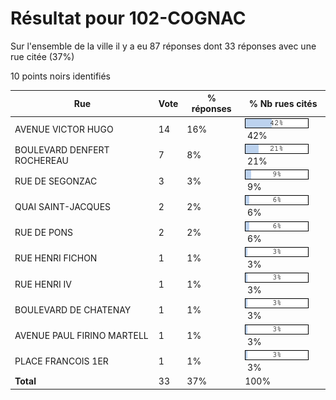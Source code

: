 # Résultat pour 102-COGNAC

Sur l'ensemble de la ville il y a eu 87 réponses dont 33 réponses avec une rue citée (37%)

10 points noirs identifiés

| Rue | Vote | % réponses | % Nb rues cités|
|-----|------|------------|----------------|
| AVENUE VICTOR HUGO | 14 | 16% | <img src="../../img/bar_42.gif" />&nbsp;42%|
| BOULEVARD DENFERT ROCHEREAU | 7 | 8% | <img src="../../img/bar_21.gif" />&nbsp;21%|
| RUE DE SEGONZAC | 3 | 3% | <img src="../../img/bar_9.gif" />&nbsp;9%|
| QUAI SAINT-JACQUES | 2 | 2% | <img src="../../img/bar_6.gif" />&nbsp;6%|
| RUE DE PONS | 2 | 2% | <img src="../../img/bar_6.gif" />&nbsp;6%|
| RUE HENRI FICHON | 1 | 1% | <img src="../../img/bar_3.gif" />&nbsp;3%|
| RUE HENRI IV | 1 | 1% | <img src="../../img/bar_3.gif" />&nbsp;3%|
| BOULEVARD DE CHATENAY | 1 | 1% | <img src="../../img/bar_3.gif" />&nbsp;3%|
| AVENUE PAUL FIRINO MARTELL | 1 | 1% | <img src="../../img/bar_3.gif" />&nbsp;3%|
| PLACE FRANCOIS 1ER | 1 | 1% | <img src="../../img/bar_3.gif" />&nbsp;3%|
| **Total** | 33 | 37% | 100%|
